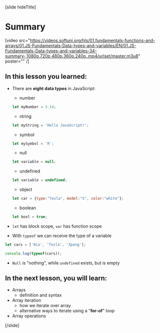 [slide hideTitle]
# Summary

[video src="https://videos.softuni.org/hls/01.fundamentals-functions-and-arrays/01.JS-Fundamentals-Data-types-and-variables/EN/01.JS-Fundamentals-Data-types-and-variables-34-summary-,1080p,720p,480p,360p,240p,.mp4/urlset/master.m3u8" poster="" /]


## In this lesson you learned:

- There are **eight data types** in JavaScript: 
    - number
    ```js
    let myNumber = 3.14;
    ```
    - ntring
    ```js
    let myString = 'Hello JavaScript!';
    ```
    - symbol
    ```js
    let mySymbol = 'R';
    ```
    - null

     ```js
    let variable = null;
    ```
    - undefined
     ```js
    let variable = undefined;
    ```
    - object
     ```js
    let car = {type:"Tesla", model:"S", color:"white"};
    ```
    - boolean
     ```js
    let bool = true;
    ```
    
- `let` has block scope, `var` has function scope

- With `typeof` we can receive the type of a variable
``` js live
let cars = ['Nio', 'Tesla', 'Xpeng'];

console.log(typeof(cars));
```

- `Null` is "nothing", while `undefined` exists, but is empty


## In the next lesson, you will learn:

- Arrays
  - definition and syntax
- Array iteration
  - how we iterate over array
  - alternative ways to iterate using a "**for-of**" loop
- Array operations

[/slide]
